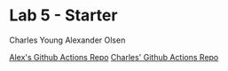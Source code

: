 # Lab 5 - Starter
Charles Young
Alexander Olsen

[Alex's Github Actions Repo](https://github.com/aolsen07/GithubActions)
[Charles' Github Actions Repo](https://github.com/agctute/introduction-to-github)
